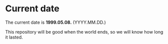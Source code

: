 # Current date

The current date is **1999.05.08.** (YYYY.MM.DD.)

This repository will be good when the world ends, so we will know how long it lasted.